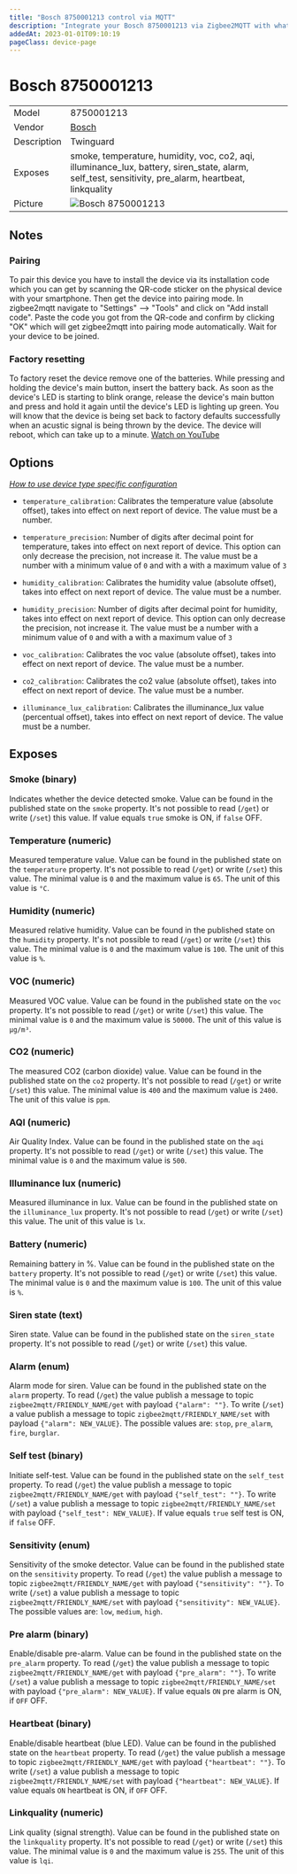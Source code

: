 ```yaml
---
title: "Bosch 8750001213 control via MQTT"
description: "Integrate your Bosch 8750001213 via Zigbee2MQTT with whatever smart home infrastructure you are using without the vendor's bridge or gateway."
addedAt: 2023-01-01T09:10:19
pageClass: device-page
---
```


<!-- !!!! -->
<!-- ATTENTION: This file is auto-generated through docgen! -->
<!-- You can only edit the "Notes"-Section between the two comment lines "Notes BEGIN" and "Notes END". -->
<!-- Do not use h1 or h2 heading within "## Notes"-Section. -->
<!-- !!!! -->

# Bosch 8750001213

|     |     |
|-----|-----|
| Model | 8750001213  |
| Vendor  | [Bosch](/supported-devices/#v=Bosch)  |
| Description | Twinguard |
| Exposes | smoke, temperature, humidity, voc, co2, aqi, illuminance_lux, battery, siren_state, alarm, self_test, sensitivity, pre_alarm, heartbeat, linkquality |
| Picture | ![Bosch 8750001213](https://www.zigbee2mqtt.io/images/devices/8750001213.png) |


<!-- Notes BEGIN: You can edit here. Add "## Notes" headline if not already present. -->
## Notes

### Pairing
To pair this device you have to install the device via its installation code which you can get by scanning the QR-code sticker on the physical device with your smartphone. Then get the device into pairing mode. In zigbee2mqtt navigate to  "Settings" --> "Tools" and click on "Add install code". Paste the code you got from the QR-code and confirm by clicking "OK" which will get zigbee2mqtt into pairing mode automatically. Wait for your device to be joined.


### Factory resetting
To factory reset the device remove one of the batteries. While pressing and holding the device's main button, insert the battery back. As soon as the device's LED is starting to blink orange, release the device's main button and press and hold it again until the device's LED is lighting up green. You will know that the device is being set back to factory defaults successfully when an acustic signal is being thrown by the device. The device will reboot, which can take up to a minute. [Watch on YouTube](https://www.youtube.com/watch?v=zejfxYWewKE)
<!-- Notes END: Do not edit below this line -->



## Options
*[How to use device type specific configuration](../guide/configuration/devices-groups.md#specific-device-options)*

* `temperature_calibration`: Calibrates the temperature value (absolute offset), takes into effect on next report of device. The value must be a number.

* `temperature_precision`: Number of digits after decimal point for temperature, takes into effect on next report of device. This option can only decrease the precision, not increase it. The value must be a number with a minimum value of `0` and with a with a maximum value of `3`

* `humidity_calibration`: Calibrates the humidity value (absolute offset), takes into effect on next report of device. The value must be a number.

* `humidity_precision`: Number of digits after decimal point for humidity, takes into effect on next report of device. This option can only decrease the precision, not increase it. The value must be a number with a minimum value of `0` and with a with a maximum value of `3`

* `voc_calibration`: Calibrates the voc value (absolute offset), takes into effect on next report of device. The value must be a number.

* `co2_calibration`: Calibrates the co2 value (absolute offset), takes into effect on next report of device. The value must be a number.

* `illuminance_lux_calibration`: Calibrates the illuminance_lux value (percentual offset), takes into effect on next report of device. The value must be a number.


## Exposes

### Smoke (binary)
Indicates whether the device detected smoke.
Value can be found in the published state on the `smoke` property.
It's not possible to read (`/get`) or write (`/set`) this value.
If value equals `true` smoke is ON, if `false` OFF.

### Temperature (numeric)
Measured temperature value.
Value can be found in the published state on the `temperature` property.
It's not possible to read (`/get`) or write (`/set`) this value.
The minimal value is `0` and the maximum value is `65`.
The unit of this value is `°C`.

### Humidity (numeric)
Measured relative humidity.
Value can be found in the published state on the `humidity` property.
It's not possible to read (`/get`) or write (`/set`) this value.
The minimal value is `0` and the maximum value is `100`.
The unit of this value is `%`.

### VOC (numeric)
Measured VOC value.
Value can be found in the published state on the `voc` property.
It's not possible to read (`/get`) or write (`/set`) this value.
The minimal value is `0` and the maximum value is `50000`.
The unit of this value is `µg/m³`.

### CO2 (numeric)
The measured CO2 (carbon dioxide) value.
Value can be found in the published state on the `co2` property.
It's not possible to read (`/get`) or write (`/set`) this value.
The minimal value is `400` and the maximum value is `2400`.
The unit of this value is `ppm`.

### AQI (numeric)
Air Quality Index.
Value can be found in the published state on the `aqi` property.
It's not possible to read (`/get`) or write (`/set`) this value.
The minimal value is `0` and the maximum value is `500`.

### Illuminance lux (numeric)
Measured illuminance in lux.
Value can be found in the published state on the `illuminance_lux` property.
It's not possible to read (`/get`) or write (`/set`) this value.
The unit of this value is `lx`.

### Battery (numeric)
Remaining battery in %.
Value can be found in the published state on the `battery` property.
It's not possible to read (`/get`) or write (`/set`) this value.
The minimal value is `0` and the maximum value is `100`.
The unit of this value is `%`.

### Siren state (text)
Siren state.
Value can be found in the published state on the `siren_state` property.
It's not possible to read (`/get`) or write (`/set`) this value.

### Alarm (enum)
Alarm mode for siren.
Value can be found in the published state on the `alarm` property.
To read (`/get`) the value publish a message to topic `zigbee2mqtt/FRIENDLY_NAME/get` with payload `{"alarm": ""}`.
To write (`/set`) a value publish a message to topic `zigbee2mqtt/FRIENDLY_NAME/set` with payload `{"alarm": NEW_VALUE}`.
The possible values are: `stop`, `pre_alarm`, `fire`, `burglar`.

### Self test (binary)
Initiate self-test.
Value can be found in the published state on the `self_test` property.
To read (`/get`) the value publish a message to topic `zigbee2mqtt/FRIENDLY_NAME/get` with payload `{"self_test": ""}`.
To write (`/set`) a value publish a message to topic `zigbee2mqtt/FRIENDLY_NAME/set` with payload `{"self_test": NEW_VALUE}`.
If value equals `true` self test is ON, if `false` OFF.

### Sensitivity (enum)
Sensitivity of the smoke detector.
Value can be found in the published state on the `sensitivity` property.
To read (`/get`) the value publish a message to topic `zigbee2mqtt/FRIENDLY_NAME/get` with payload `{"sensitivity": ""}`.
To write (`/set`) a value publish a message to topic `zigbee2mqtt/FRIENDLY_NAME/set` with payload `{"sensitivity": NEW_VALUE}`.
The possible values are: `low`, `medium`, `high`.

### Pre alarm (binary)
Enable/disable pre-alarm.
Value can be found in the published state on the `pre_alarm` property.
To read (`/get`) the value publish a message to topic `zigbee2mqtt/FRIENDLY_NAME/get` with payload `{"pre_alarm": ""}`.
To write (`/set`) a value publish a message to topic `zigbee2mqtt/FRIENDLY_NAME/set` with payload `{"pre_alarm": NEW_VALUE}`.
If value equals `ON` pre alarm is ON, if `OFF` OFF.

### Heartbeat (binary)
Enable/disable heartbeat (blue LED).
Value can be found in the published state on the `heartbeat` property.
To read (`/get`) the value publish a message to topic `zigbee2mqtt/FRIENDLY_NAME/get` with payload `{"heartbeat": ""}`.
To write (`/set`) a value publish a message to topic `zigbee2mqtt/FRIENDLY_NAME/set` with payload `{"heartbeat": NEW_VALUE}`.
If value equals `ON` heartbeat is ON, if `OFF` OFF.

### Linkquality (numeric)
Link quality (signal strength).
Value can be found in the published state on the `linkquality` property.
It's not possible to read (`/get`) or write (`/set`) this value.
The minimal value is `0` and the maximum value is `255`.
The unit of this value is `lqi`.

